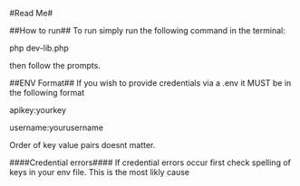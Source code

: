 #Read Me#

##How to run##
To run simply run the following command in the terminal: 

php dev-lib.php

then follow the prompts.

##ENV Format##
If you wish to provide credentials via a .env it MUST be in the following format

apikey:yourkey 

username:yourusername


Order of key value pairs doesnt matter.

####Credential errors####
If credential errors occur first check spelling of keys in your env file.
    This is the most likly cause
